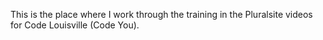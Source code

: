 This is the place where I work through the training in the Pluralsite videos for Code Louisville (Code You).
